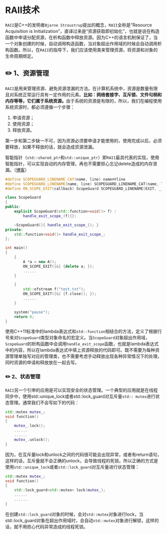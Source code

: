 # RAII技术

`RAII`是C++的发明者`Bjarne Stroustrup`提出的概念，`RAII`全称是“Resource Acquisition is Initialization”，直译过来是“资源获取即初始化”，也就是说在构造函数中申请分配资源，在析构函数中释放资源。因为C++的语言机制保证了，当一个对象创建的时候，自动调用构造函数，当对象超出作用域的时候会自动调用析构函数。所以，在`RAII`的指导下，我们应该使用类来管理资源，将资源和对象的生命周期绑定。

## :pencil2: 1、资源管理

`RAII`是用来管理资源、避免资源泄漏的方法。在计算机系统中，资源是数量有限且对系统正常运行具有一定作用的元素。**比如：网络套接字、互斥锁、文件句柄和内存等等，它们属于系统资源。**&#x7531;于系统的资源是有限的，所以，我们在编程使用系统资源时，都必须遵循一个步骤：

1. 申请资源；
2. 使用资源；
3. 释放资源。

第一步和第二步缺一不可，因为资源必须要申请才能使用的，使用完成以后，必须要释放，如果不释放的话，就会造成资源泄漏。

智能指针（`std::shared_ptr`和`std::unique_ptr`）即`RAII`最具代表的实现，使用智能指针，可以实现自动的内存管理，再也不需要担心忘记delete造成的内存泄漏。（[博客](http://mindhacks.cn/2012/08/27/modern-cpp-practices/)）

```cpp
#define SCOPEGUARD_LINENAME_CAT(name, line) name##line
#define SCOPEGUARD_LINENAME(name, line) SCOPEGUARD_LINENAME_CAT(name, line)
#define ON_SCOPE_EXIT(callback) ScopeGuard SCOPEGUARD_LINENAME(EXIT, __LINE__)(callback)

class ScopeGuard
{
public:
    explicit ScopeGuard(std::function<void()> f) : 
        handle_exit_scope_(f){};

    ~ScopeGuard(){ handle_exit_scope_(); }
private:
    std::function<void()> handle_exit_scope_;
};

int main()
{
    {
        A *a = new A();
        ON_SCOPE_EXIT([&] {delete a; });
        ......
    }

    {
        std::ofstream f("test.txt");
        ON_SCOPE_EXIT([&] {f.close(); });
        ......
    }

    system("pause");
    return 0;
}
```

使用C++11标准中的lambda表达式和`std::function`相结合的方法，定义了根据行号来对`ScopeGuard`类型对象命名的宏定义。当`ScopeGuard`对象超出作用域，`ScopeGuard`的析构函数中会调用`handle_exit_scope`函数，也就是lambda表达式中的内容，所以在lambda表达式中填上资源释放的代码即可。既不需要为每种资源管理单独写对应的管理类，也不需要考虑手动释放出现各种异常情况下的处理，同时资源的申请和释放放在一起去写。

### :pencil2: 2、状态管理

`RAII`另一个引申的应用是可以实现安全的状态管理。一个典型的应用就是在线程同步中，使用std::unique\_lock或者std::lock\_guard对互斥量`std:: mutex`进行状态管理。通常我们不会写如下的代码：

```cpp
std::mutex mutex_;
void function()
{
    mutex_.lock();
    ......
    ......
    mutex_.unlock();
}
```

因为，在互斥量lock和unlock之间的代码很可能会出现异常，或者有return语句，这样的话，互斥量就不会正确的unlock，会导致线程的死锁。所以正确的方式是使用`std::unique_lock`或者`std::lock_guard`对互斥量进行状态管理：

```cpp
std::mutex mutex_;
void function()
{
    std::lock_guard<std::mutex> lock(mutex_);
    ......
    ......
}
```

在创建`std::lock_guard`对象的时候，会对`std::mutex`对象进行lock，当std::lock\_guard对象在超出作用域时，会自动`std::mutex`对象进行解锁，这样的话，就不用担心代码异常造成的线程死锁。
